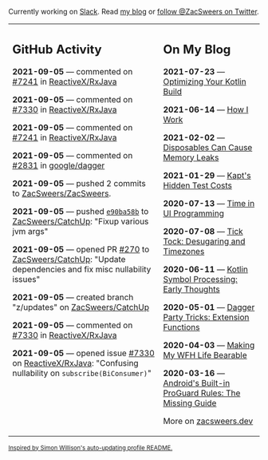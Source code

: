 Currently working on [Slack](https://slack.com/). Read [my blog](https://zacsweers.dev/) or [follow @ZacSweers on Twitter](https://twitter.com/ZacSweers).

<table><tr><td valign="top" width="60%">

## GitHub Activity
<!-- githubActivity starts -->
**2021-09-05** — commented on [#7241](https://github.com/ReactiveX/RxJava/pull/7241#issuecomment-913234660) in [ReactiveX/RxJava](https://api.github.com/repos/ReactiveX/RxJava)

**2021-09-05** — commented on [#7330](https://github.com/ReactiveX/RxJava/issues/7330#issuecomment-913210448) in [ReactiveX/RxJava](https://api.github.com/repos/ReactiveX/RxJava)

**2021-09-05** — commented on [#7241](https://github.com/ReactiveX/RxJava/pull/7241#issuecomment-913208281) in [ReactiveX/RxJava](https://api.github.com/repos/ReactiveX/RxJava)

**2021-09-05** — commented on [#2831](https://github.com/google/dagger/pull/2831#issuecomment-913190704) in [google/dagger](https://api.github.com/repos/google/dagger)

**2021-09-05** — pushed 2 commits to [ZacSweers/ZacSweers](https://api.github.com/repos/ZacSweers/ZacSweers).

**2021-09-05** — pushed [`e90ba58b`](https://github.com/ZacSweers/CatchUp/commit/e90ba58bafbcce79a1cc2f098e6b318d8fe81eaf) to [ZacSweers/CatchUp](https://api.github.com/repos/ZacSweers/CatchUp): "Fixup various jvm args"

**2021-09-05** — opened PR [#270](https://api.github.com/repos/ZacSweers/CatchUp/pulls/270) to [ZacSweers/CatchUp](https://api.github.com/repos/ZacSweers/CatchUp): "Update dependencies and fix misc nullability issues"

**2021-09-05** — created branch "z/updates" on [ZacSweers/CatchUp](https://api.github.com/repos/ZacSweers/CatchUp)

**2021-09-05** — commented on [#7330](https://github.com/ReactiveX/RxJava/issues/7330#issuecomment-913181554) in [ReactiveX/RxJava](https://api.github.com/repos/ReactiveX/RxJava)

**2021-09-05** — opened issue [#7330](https://api.github.com/repos/ReactiveX/RxJava/issues/7330) on [ReactiveX/RxJava](https://api.github.com/repos/ReactiveX/RxJava): "Confusing nullability on `subscribe(BiConsumer)`"
<!-- githubActivity ends -->
</td><td valign="top" width="40%">

## On My Blog
<!-- blog starts -->
**2021-07-23** — [Optimizing Your Kotlin Build](https://www.zacsweers.dev/optimizing-your-kotlin-build/)

**2021-06-14** — [How I Work](https://www.zacsweers.dev/how-i-work/)

**2021-02-02** — [Disposables Can Cause Memory Leaks](https://www.zacsweers.dev/disposables-can-cause-memory-leaks/)

**2021-01-29** — [Kapt's Hidden Test Costs](https://www.zacsweers.dev/kapts-hidden-test-costs/)

**2020-07-13** — [Time in UI Programming](https://www.zacsweers.dev/time-in-ui/)

**2020-07-08** — [Tick Tock: Desugaring and Timezones](https://www.zacsweers.dev/ticktock-desugaring-timezones/)

**2020-06-11** — [Kotlin Symbol Processing: Early Thoughts](https://www.zacsweers.dev/kotlin-symbol-processor-early-thoughts/)

**2020-05-01** — [Dagger Party Tricks: Extension Functions](https://www.zacsweers.dev/dagger-party-tricks-extension-functions/)

**2020-04-03** — [Making My WFH Life Bearable](https://www.zacsweers.dev/making-wfh-life-bearable/)

**2020-03-16** — [Android's Built-in ProGuard Rules: The Missing Guide](https://www.zacsweers.dev/android-proguard-rules/)
<!-- blog ends -->
More on [zacsweers.dev](https://zacsweers.dev/)
</td></tr></table>

<sub><a href="https://simonwillison.net/2020/Jul/10/self-updating-profile-readme/">Inspired by Simon Willison's auto-updating profile README.</a></sub>